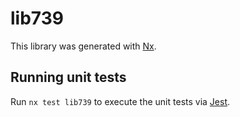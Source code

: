 # lib739

This library was generated with [Nx](https://nx.dev).

## Running unit tests

Run `nx test lib739` to execute the unit tests via [Jest](https://jestjs.io).

